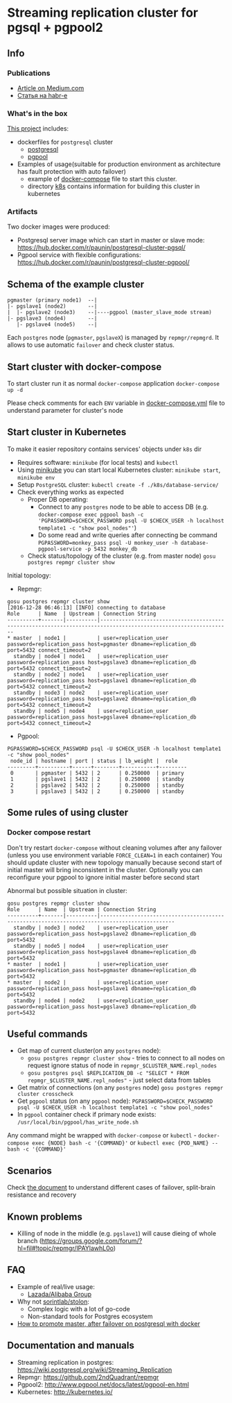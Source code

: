 # Streaming replication cluster for pgsql + pgpool2

## Info

### Publications
* [Article on Medium.com](https://medium.com/@dpaunin/postgresql-cluster-into-kubernetes-cluster-f353cde212de)
* [Статья на habr-e](https://habrahabr.ru/post/301370/)

### What's in the box
[This project](https://github.com/paunin/postgres-docker-cluster) includes:
* dockerfiles for `postgresql` cluster
    * [postgresql](./Pgsql.Dockerfile)
    * [pgpool](./Pgpool.Dockerfile)
* Examples of usage(suitable for production environment as architecture has fault protection with auto failover)
    * example of [docker-compose](./docker-compose.yml) file to start this cluster.
    * directory [k8s](./k8s) contains information for building this cluster in kubernetes

### Artifacts

Two docker images were produced:
* Postgresql server image which can start in master or slave mode: https://hub.docker.com/r/paunin/postgresql-cluster-pgsql/
* Pgpool service with  flexible configurations: https://hub.docker.com/r/paunin/postgresql-cluster-pgpool/

## Schema of the example cluster

```
pgmaster (primary node1)  --|
|- pgslave1 (node2)       --|
|  |- pgslave2 (node3)    --|----pgpool (master_slave_mode stream)
|- pgslave3 (node4)       --|
   |- pgslave4 (node5)    --|
```

Each `postgres` node (`pgmaster`, `pgslaveX`) is managed by `repmgr/repmgrd`. It allows to use automatic `failover` and check cluster status.


## Start cluster with docker-compose

To start cluster run it as normal `docker-compose` application `docker-compose up -d`

Please check comments for each `ENV` variable in [docker-compose.yml](./docker-compose.yml) file to understand parameter for cluster's node

## Start cluster in Kubernetes

To make it easier repository contains services' objects under `k8s` dir

* Requires software: `minikube` (for local tests) and `kubectl`
* Using [minikube](https://github.com/kubernetes/minikube) you can start local Kubernetes cluster: `minikube start`, `minikube env`
* Setup `PostgreSQL` cluster: `kubectl create -f ./k8s/database-service/`
* Check everything works as expected
    * Proper DB operating:
      * Connect to any `postgres` node to be able to access DB (e.g. `docker-compose exec pgpool bash -c 'PGPASSWORD=$CHECK_PASSWORD psql -U $CHECK_USER -h localhost template1 -c "show pool_nodes"'`)
      * Do some read and write queries after connecting be command `PGPASSWORD=monkey_pass psql -U monkey_user -h database-pgpool-service -p 5432 monkey_db`
    * Check status/topology of the cluster (e.g. from master node) `gosu postgres repmgr cluster show`

Initial topology:
* Repmgr:
```
gosu postgres repmgr cluster show
[2016-12-28 06:46:13] [INFO] connecting to database
Role      | Name  | Upstream | Connection String
----------+-------|----------|----------------------------------------------------------------------------------------------------------------
* master  | node1 |          | user=replication_user password=replication_pass host=pgmaster dbname=replication_db port=5432 connect_timeout=2
  standby | node4 | node1    | user=replication_user password=replication_pass host=pgslave3 dbname=replication_db port=5432 connect_timeout=2
  standby | node2 | node1    | user=replication_user password=replication_pass host=pgslave1 dbname=replication_db port=5432 connect_timeout=2
  standby | node3 | node2    | user=replication_user password=replication_pass host=pgslave2 dbname=replication_db port=5432 connect_timeout=2
  standby | node5 | node4    | user=replication_user password=replication_pass host=pgslave4 dbname=replication_db port=5432 connect_timeout=2
```

* Pgpool:
```
PGPASSWORD=$CHECK_PASSWORD psql -U $CHECK_USER -h localhost template1 -c "show pool_nodes"
 node_id | hostname | port | status | lb_weight |  role   
---------+----------+------+--------+-----------+---------
 0       | pgmaster | 5432 | 2      | 0.250000  | primary
 1       | pgslave1 | 5432 | 2      | 0.250000  | standby
 2       | pgslave2 | 5432 | 2      | 0.250000  | standby
 3       | pgslave3 | 5432 | 2      | 0.250000  | standby
```

## Some rules of using cluster

### Docker compose restart
Don't try restart `docker-compose` without cleaning volumes after any failover (unless you use environment variable `FORCE_CLEAN=1` in each container)
You should update cluster with new topology manually because second start of initial master will bring inconsistent in the cluster.
Optionally you can reconfigure your pgpool to ignore initial master before second start

Abnormal but possible situation in cluster:
```
gosu postgres repmgr cluster show
Role      | Name  | Upstream | Connection String
----------+-------|----------|----------------------------------------------------------------------------------------------
  standby | node3 | node2    | user=replication_user password=replication_pass host=pgslave2 dbname=replication_db port=5432
  standby | node5 | node4    | user=replication_user password=replication_pass host=pgslave4 dbname=replication_db port=5432
* master  | node1 |          | user=replication_user password=replication_pass host=pgmaster dbname=replication_db port=5432
* master  | node2 |          | user=replication_user password=replication_pass host=pgslave1 dbname=replication_db port=5432
  standby | node4 | node2    | user=replication_user password=replication_pass host=pgslave3 dbname=replication_db port=5432
```

## Useful commands

* Get map of current cluster(on any `postgres` node): 
    * `gosu postgres repmgr cluster show` - tries to connect to all nodes on request ignore status of node in `repmgr_$CLUSTER_NAME.repl_nodes`
    * `gosu postgres psql $REPLICATION_DB -c "SELECT * FROM repmgr_$CLUSTER_NAME.repl_nodes"` - just select data from tables
* Get matrix of connections (on any `postgres` node) `gosu postgres repmgr cluster crosscheck`
* Get `pgpool` status (on any `pgpool` node): `PGPASSWORD=$CHECK_PASSWORD psql -U $CHECK_USER -h localhost template1 -c "show pool_nodes"`
* In `pgpool` container check if primary node exists: `/usr/local/bin/pgpool/has_write_node.sh` 

Any command might be wrapped with `docker-compose` or `kubectl` - `docker-compose exec {NODE} bash -c '{COMMAND}'` or `kubectl exec {POD_NAME} -- bash -c '{COMMAND}'`

## Scenarios

Check [the document](./FLOWS.md) to understand different cases of failover, split-brain resistance and recovery

## Known problems

* Killing of node in the middle (e.g. `pgslave1`) will cause dieing of whole branch (https://groups.google.com/forum/?hl=fil#!topic/repmgr/lPAYlawhL0o)

## FAQ

* Example of real/live usage: 
    * [Lazada/Alibaba Group](http://lazada.com/)
* Why not [sorintlab/stolon](https://github.com/sorintlab/stolon):
    * Complex logic with a lot of go-code
    * Non-standard tools for Postgres ecosystem
* [How to promote master, after failover on postgresql with docker](http://stackoverflow.com/questions/37710868/how-to-promote-master-after-failover-on-postgresql-with-docker)

## Documentation and manuals

* Streaming replication in postgres: https://wiki.postgresql.org/wiki/Streaming_Replication
* Repmgr: https://github.com/2ndQuadrant/repmgr
* Pgpool2: http://www.pgpool.net/docs/latest/pgpool-en.html
* Kubernetes: http://kubernetes.io/
